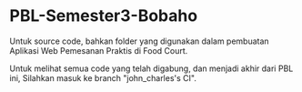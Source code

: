# PBL-Semester3-Bobaho
Untuk source code, bahkan folder yang digunakan dalam pembuatan Aplikasi Web Pemesanan Praktis di Food Court.

Untuk melihat semua code yang telah digabung, dan menjadi akhir dari PBL ini, Silahkan masuk ke branch "john_charles's CI". 
